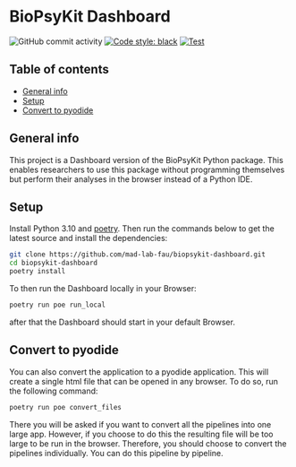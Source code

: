# BioPsyKit Dashboard

![GitHub commit activity](https://img.shields.io/github/commit-activity/m/mad-lab-fau/biopsykit-dashboard)
[![Code style: black](https://img.shields.io/badge/code%20style-black-000000.svg)](https://github.com/psf/black)
[![Test](https://github.com/mad-lab-fau/biopsykit-dashboard/actions/workflows/test.yml/badge.svg)](https://github.com/mad-lab-fau/biopsykit-dashboard/actions/workflows/test.yml)

## Table of contents
* [General info](#general-info)
* [Setup](#setup)
* [Convert to pyodide](#convert-to-pyodide)


## General info
This project is a Dashboard version of the BioPsyKit Python package. This enables researchers
to use this package without programming themselves but perform their analyses in the browser 
instead of a Python IDE. 
	


## Setup
Install Python 3.10 and [poetry](https://python-poetry.org).
Then run the commands below to get the latest source and install the dependencies:

```bash
git clone https://github.com/mad-lab-fau/biopsykit-dashboard.git
cd biopsykit-dashboard
poetry install
```

To then run the Dashboard locally in your Browser:

```bash
poetry run poe run_local
```

after that the Dashboard should start in your default Browser.

## Convert to pyodide
You can also convert the application to a pyodide application. This will create a single html file that can be opened in any browser. 
To do so, run the following command:

```bash
poetry run poe convert_files
```

There you will be asked if you want to convert all the pipelines into one large app. However, if you choose to do this
the resulting file will be too large to be run in the browser. Therefore, you should choose to convert the pipelines 
individually. You can do this pipeline by pipeline. 


